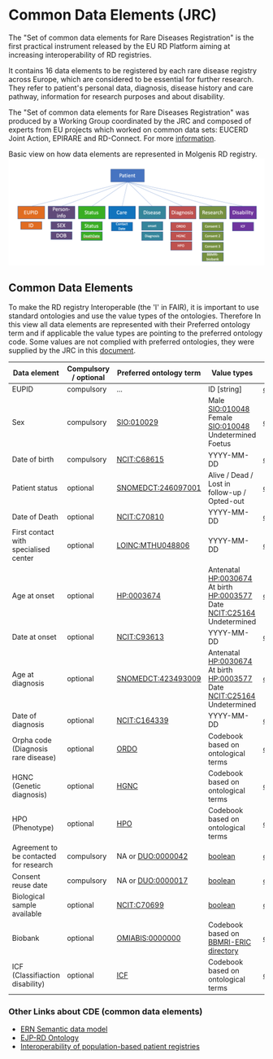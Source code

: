 # Common Data Elements (JRC)

The "Set of common data elements for Rare Diseases Registration" is the first practical instrument released by the EU RD Platform aiming at increasing interoperability of RD registries.

It contains 16 data elements to be registered by each rare disease registry across Europe, which are considered to be essential for further research. They refer to patient's personal data, diagnosis, disease history and care pathway, information for research purposes and about disability.

The "Set of common data elements for Rare Diseases Registration" was produced by a Working Group coordinated by the JRC and composed of experts from EU projects which worked on common data sets: EUCERD Joint Action, EPIRARE and RD-Connect.
For more [information](https://eu-rd-platform.jrc.ec.europa.eu/set-of-common-data-elements_en).

Basic view on how data elements are represented in Molgenis RD registry.
![JRC](/JRC/JRC_CDE.png)


## Common Data Elements
To make the RD registry Interoperable (the 'I' in FAIR), it is important to use standard ontologies and use the value types of the ontologies. Therefore In this view all data elements are represented with their Preferred ontology term and if applicable the value types are pointing to the preferred ontology code. Some values are not complied with preferred ontologies, they were supplied by the JRC in this [document](https://eu-rd-platform.jrc.ec.europa.eu/sites/default/files/CDS/EU_RD_Platform_CDS_Final.pdf).

| Data element   | Compulsory / optional | Preferred ontology term| Value types | Codebook_EMX |Issue Number |
|---------------|-----------------------|----------------------------|-------------|--------------|--------------|
|EUPID | compulsory | ...|ID [string] | [cde_attributes](/data/cde_attributes.tsv)|.|
|Sex | compulsory | [SIO:010029](http://semanticscience.org/resource/SIO_010029.rdf)| Male [SIO:010048](http://semanticscience.org/resource/SIO_010048)  <br> Female [SIO:010048](http://semanticscience.org/resource/SIO_010048) <br> Undetermined []() <br> Foetus []()|[codebook_sex](/data/codebook_sex.tsv)|.|
| Date of birth | compulsory | [NCIT:C68615](https://www.ebi.ac.uk/ols/ontologies/ncit/terms?iri=http%3A%2F%2Fpurl.obolibrary.org%2Fobo%2FNCIT_C68615)|YYYY-MM-DD| [cde_attributes](/data/cde_attributes.tsv)|.|
|Patient status | optional | [SNOMEDCT:246097001](http://bioportal.bioontology.org/ontologies/SNOMEDCT?p=classes&conceptid=http%3A%2F%2Fpurl.bioontology.org%2Fontology%2FSNOMEDCT%2F246097001) |   Alive / Dead / Lost in follow-up / Opted-out | [codebook_patientstatus](/data/codebook_patientstatus.tsv)|.|
|Date of Death | optional| [NCIT:C70810](https://www.ebi.ac.uk/ols/ontologies/ncit/terms?iri=http%3A%2F%2Fpurl.obolibrary.org%2Fobo%2FNCIT_C70810)|YYYY-MM-DD| [cde_attributes](/data/cde_attributes.tsv)|.|
|First contact with specialised center | optional | [LOINC:MTHU048806](https://bioportal.bioontology.org/ontologies/LOINC?p=classes&conceptid=http%3A%2F%2Fpurl.bioontology.org%2Fontology%2FLNC%2FMTHU048806) | YYYY-MM-DD | [cde_attributes](/data/cde_attributes.tsv)|.|
|Age at onset | optional | [HP:0003674](http://bioportal.bioontology.org/ontologies/HP/?p=classes&conceptid=http%3A%2F%2Fpurl.obolibrary.org%2Fobo%2FHP_0003674) | Antenatal [HP:0030674](http://bioportal.bioontology.org/ontologies/HP/?p=classes&conceptid=http%3A%2F%2Fpurl.obolibrary.org%2Fobo%2FHP_0030674)  <br> At birth [HP:0003577](http://bioportal.bioontology.org/ontologies/HP/?p=classes&conceptid=http%3A%2F%2Fpurl.obolibrary.org%2Fobo%2FHP_0003577) <br> Date [NCIT:C25164](https://www.ebi.ac.uk/ols/ontologies/ncit/terms?iri=http%3A%2F%2Fpurl.obolibrary.org%2Fobo%2FNCIT_C25164) <br> Undetermined |[codebook_onset](/data/codebook_onset.tsv)|.|
| Date at onset | optional | [NCIT:C93613](https://bioportal.bioontology.org/ontologies/NCIT/?p=classes&conceptid=http%3A%2F%2Fncicb.nci.nih.gov%2Fxml%2Fowl%2FEVS%2FThesaurus.owl%23C93613&jump_to_nav=true) | YYYY-MM-DD | [cde_attributes](/data/cde_attributes.tsv)|.|
|Age at diagnosis | optional | [SNOMEDCT:423493009](http://bioportal.bioontology.org/ontologies/SNOMEDCT/?p=classes&conceptid=http%3A%2F%2Fpurl.bioontology.org%2Fontology%2FSNOMEDCT%2F423493009) |Antenatal [HP:0030674](http://bioportal.bioontology.org/ontologies/HP/?p=classes&conceptid=http%3A%2F%2Fpurl.obolibrary.org%2Fobo%2FHP_0030674)  <br> At birth [HP:0003577](http://bioportal.bioontology.org/ontologies/HP/?p=classes&conceptid=http%3A%2F%2Fpurl.obolibrary.org%2Fobo%2FHP_0003577) <br> Date [NCIT:C25164](https://www.ebi.ac.uk/ols/ontologies/ncit/terms?iri=http%3A%2F%2Fpurl.obolibrary.org%2Fobo%2FNCIT_C25164) <br> Undetermined |[codebook_onset](/data/codebook_onset.tsv)|.|
| Date of diagnosis | optional | [NCIT:C164339](https://bioportal.bioontology.org/ontologies/NCIT/?p=classes&conceptid=http%3A%2F%2Fncicb.nci.nih.gov%2Fxml%2Fowl%2FEVS%2FThesaurus.owl%23C164339&jump_to_nav=true) | YYYY-MM-DD | [cde_attributes](/data/cde_attributes.tsv)|.|
|Orpha code (Diagnosis rare disease)| optional |[ORDO](http://bioportal.bioontology.org/ontologies/ORDO)|Codebook based on ontological terms|[codebook_ordo](/data/codebook_ordo.tsv)|.|
|HGNC (Genetic diagnosis)| optional| [HGNC](http://bioportal.bioontology.org/ontologies/HGNC)|Codebook based on ontological terms| [codebook_hgnc](/data/codebook_hgnc.tsv)|.|
| HPO (Phenotype) | optional | [HPO](http://bioportal.bioontology.org/ontologies/HOOM)|Codebook based on ontological terms| [codebook_hpo](/data/codebook_hpo.tsv)|.|
| Agreement to be contacted for research| compulsory| NA or [DUO:0000042](https://www.ebi.ac.uk/ols/ontologies/duo/terms?iri=http://purl.obolibrary.org/obo/DUO_0000042) | [boolean]()| [cde_attributes](/data/cde_attributes.tsv)|.|
|Consent reuse date | compulsory| NA or [DUO:0000017](https://www.ebi.ac.uk/ols/ontologies/duo/terms?iri=http%3A%2F%2Fpurl.obolibrary.org%2Fobo%2FDUO_0000017&viewMode=PreferredRoots&siblings=false)| [boolean]()| [cde_attributes](/data/cde_attributes.tsv)|.|
| Biological sample available | optional |[NCIT:C70699](https://www.ebi.ac.uk/ols/ontologies/ncit/terms?iri=http%3A%2F%2Fpurl.obolibrary.org%2Fobo%2FNCIT_C70699)| [boolean]()| [cde_attributes](/data/cde_attributes.tsv)|.|
|Biobank| optional| [OMIABIS:0000000](https://www.ebi.ac.uk/ols/ontologies/omiabis/terms?iri=http%3A%2F%2Fpurl.obolibrary.org%2Fobo%2FOMIABIS_0000000)| Codebook based on [BBMRI-ERIC directory](https://directory.bbmri-eric.eu/menu/main/app-molgenis-app-biobank-explorer/biobankexplorer)| [codebook_biobanks](/data/codebook_biobanks.tsv)|.|
|ICF (Classifiaction disability) | optional|[ICF](http://bioportal.bioontology.org/ontologies/ICF)|Codebook based on ontological terms| [codebook_icf](/data/codebook_icf.tsv)|.|

### Other Links about CDE (common data elements)

* [ERN Semantic data model](https://github.com/ejp-rd-vp/ERN-common-data-elements/wiki)
* [EJP-RD Ontology](https://github.com/EBISPOT/EJP-Ontology/tree/master/docs)
* [Interoperability of population-based patient registries](https://osf.io/u23vc/)
